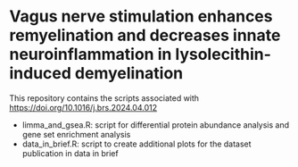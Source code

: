 # Vagus nerve stimulation enhances remyelination and decreases innate neuroinflammation in lysolecithin-induced demyelination

This repository contains the scripts associated with https://doi.org/10.1016/j.brs.2024.04.012 

- limma_and_gsea.R: script for differential protein abundance analysis and gene set enrichment analysis
- data_in_brief.R: script to create additional plots for the dataset publication in data in brief

